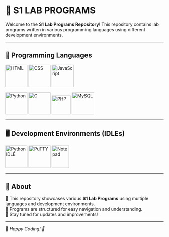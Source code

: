 # 🎯 S1 LAB PROGRAMS

Welcome to the **S1 Lab Programs Repository**! This repository contains lab programs written in various programming languages using different development environments.

---

## 🚀 Programming Languages
<p align="left">
  <img src="https://cdn-icons-png.flaticon.com/128/1051/1051277.png" width="70" height="70" alt="HTML">
  <img src="https://cdn-icons-png.flaticon.com/128/732/732190.png" width="70" height="70" alt="CSS">
  <img src="https://cdn-icons-png.flaticon.com/128/5968/5968292.png" width="70" height="70" alt="JavaScript">
</p>
<p align="left">
  <img src="https://cdn-icons-png.flaticon.com/128/5968/5968350.png" width="70" height="70" alt="Python">
  <img src="https://cdn-icons-png.flaticon.com/128/6132/6132222.png" width="70" height="70" alt="C">
  <img src="https://cdn-icons-png.flaticon.com/128/5968/5968332.png" width="60" height="60" alt="PHP">
  <img src="https://cdn-icons-png.flaticon.com/128/5968/5968313.png" width="70" height="70" alt="MySQL">
</p>

---

## 🖥️ Development Environments (IDLEs)
<p align="left">
  <img src="https://cdn-icons-png.flaticon.com/128/5968/5968350.png" width="70" height="70" alt="Python IDLE">
  <img src="https://upload.wikimedia.org/wikipedia/commons/thumb/4/4b/PuTTY_Icon.svg/120px-PuTTY_Icon.svg.png" width="70" height="70" alt="PuTTY">
  <img src="https://cdn-icons-png.flaticon.com/128/888/888893.png" width="55" height="70" alt="Notepad">
</p>

---

## 📌 About
🔹 This repository showcases various **S1 Lab Programs** using multiple languages and development environments.  
🔹 Programs are structured for easy navigation and understanding.  
🔹 Stay tuned for updates and improvements!

---

📢 *Happy Coding! 🚀*
